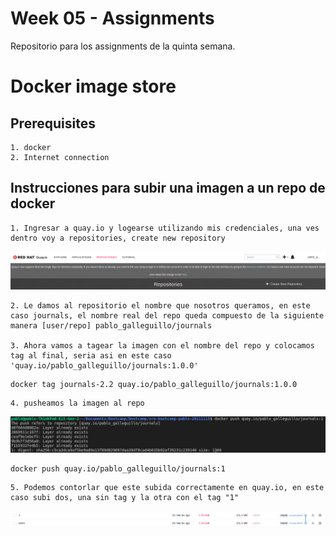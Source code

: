 # Week 05 - Assignments
Repositorio para los assignments de la quinta semana.

# Docker image store

## Prerequisites

	1. docker
	2. Internet connection
	
	
## Instrucciones para subir una imagen a un repo de docker

	1. Ingresar a quay.io y logearse utilizando mis credenciales, una ves dentro voy a repositories, create new repository
![screenshot1](./screens/quay.png)

	2. Le damos al repositorio el nombre que nosotros queramos, en este caso journals, el nombre real del repo queda compuesto de la siguiente manera [user/repo] pablo_galleguillo/journals

	3. Ahora vamos a tagear la imagen con el nombre del repo y colocamos tag al final, seria asi en este caso 'quay.io/pablo_galleguillo/journals:1.0.0'
```
docker tag journals-2.2 quay.io/pablo_galleguillo/journals:1.0.0
```

	4. pusheamos la imagen al repo
![screenshot2](./screens/push.png)
```
docker push quay.io/pablo_galleguillo/journals:1
```

	5. Podemos contorlar que este subida correctamente en quay.io, en este caso subi dos, una sin tag y la otra con el tag "1"
![screenshot3](./screens/repo.png)
	